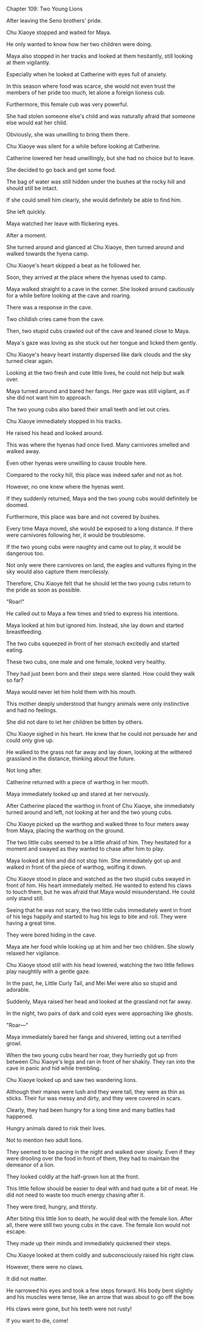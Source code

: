 Chapter 109: Two Young Lions

After leaving the Seno brothers' pride.

Chu Xiaoye stopped and waited for Maya.

He only wanted to know how her two children were doing.

Maya also stopped in her tracks and looked at them hesitantly, still looking at them vigilantly.

Especially when he looked at Catherine with eyes full of anxiety.

In this season where food was scarce, she would not even trust the members of her pride too much, let alone a foreign lioness cub.

Furthermore, this female cub was very powerful.

She had stolen someone else's child and was naturally afraid that someone else would eat her child.

Obviously, she was unwilling to bring them there.

Chu Xiaoye was silent for a while before looking at Catherine.

Catherine lowered her head unwillingly, but she had no choice but to leave.

She decided to go back and get some food.

The bag of water was still hidden under the bushes at the rocky hill and should still be intact.

If she could smell him clearly, she would definitely be able to find him.

She left quickly.

Maya watched her leave with flickering eyes.

After a moment.

She turned around and glanced at Chu Xiaoye, then turned around and walked towards the hyena camp.

Chu Xiaoye's heart skipped a beat as he followed her.

Soon, they arrived at the place where the hyenas used to camp.

Maya walked straight to a cave in the corner. She looked around cautiously for a while before looking at the cave and roaring.

There was a response in the cave.

Two childish cries came from the cave.

Then, two stupid cubs crawled out of the cave and leaned close to Maya.

Maya's gaze was loving as she stuck out her tongue and licked them gently.

Chu Xiaoye's heavy heart instantly dispersed like dark clouds and the sky turned clear again.

Looking at the two fresh and cute little lives, he could not help but walk over.

Maya turned around and bared her fangs. Her gaze was still vigilant, as if she did not want him to approach.

The two young cubs also bared their small teeth and let out cries.

Chu Xiaoye immediately stopped in his tracks.

He raised his head and looked around.

This was where the hyenas had once lived. Many carnivores smelled and walked away.

Even other hyenas were unwilling to cause trouble here.

Compared to the rocky hill, this place was indeed safer and not as hot.

However, no one knew where the hyenas went.

If they suddenly returned, Maya and the two young cubs would definitely be doomed.

Furthermore, this place was bare and not covered by bushes.

Every time Maya moved, she would be exposed to a long distance. If there were carnivores following her, it would be troublesome.

If the two young cubs were naughty and came out to play, it would be dangerous too.

Not only were there carnivores on land, the eagles and vultures flying in the sky would also capture them mercilessly.

Therefore, Chu Xiaoye felt that he should let the two young cubs return to the pride as soon as possible.

"Roar\!"

He called out to Maya a few times and tried to express his intentions.

Maya looked at him but ignored him. Instead, she lay down and started breastfeeding.

The two cubs squeezed in front of her stomach excitedly and started eating.

These two cubs, one male and one female, looked very healthy.

They had just been born and their steps were slanted. How could they walk so far?

Maya would never let him hold them with his mouth.

This mother deeply understood that hungry animals were only instinctive and had no feelings.

She did not dare to let her children be bitten by others.

Chu Xiaoye sighed in his heart. He knew that he could not persuade her and could only give up.

He walked to the grass not far away and lay down, looking at the withered grassland in the distance, thinking about the future.

Not long after.

Catherine returned with a piece of warthog in her mouth.

Maya immediately looked up and stared at her nervously.

After Catherine placed the warthog in front of Chu Xiaoye, she immediately turned around and left, not looking at her and the two young cubs.

Chu Xiaoye picked up the warthog and walked three to four meters away from Maya, placing the warthog on the ground.

The two little cubs seemed to be a little afraid of him. They hesitated for a moment and swayed as they wanted to chase after him to play.

Maya looked at him and did not stop him. She immediately got up and walked in front of the piece of warthog, wolfing it down.

Chu Xiaoye stood in place and watched as the two stupid cubs swayed in front of him. His heart immediately melted. He wanted to extend his claws to touch them, but he was afraid that Maya would misunderstand. He could only stand still.

Seeing that he was not scary, the two little cubs immediately went in front of his legs happily and started to hug his legs to bite and roll. They were having a great time.

They were bored hiding in the cave.

Maya ate her food while looking up at him and her two children. She slowly relaxed her vigilance.

Chu Xiaoye stood still with his head lowered, watching the two little fellows play naughtily with a gentle gaze.

In the past, he, Little Curly Tail, and Mei Mei were also so stupid and adorable.

Suddenly, Maya raised her head and looked at the grassland not far away.

In the night, two pairs of dark and cold eyes were approaching like ghosts.

"Roar—"

Maya immediately bared her fangs and shivered, letting out a terrified growl.

When the two young cubs heard her roar, they hurriedly got up from between Chu Xiaoye's legs and ran in front of her shakily. They ran into the cave in panic and hid while trembling.

Chu Xiaoye looked up and saw two wandering lions.

Although their manes were lush and they were tall, they were as thin as sticks. Their fur was messy and dirty, and they were covered in scars.

Clearly, they had been hungry for a long time and many battles had happened.

Hungry animals dared to risk their lives.

Not to mention two adult lions.

They seemed to be pacing in the night and walked over slowly. Even if they were drooling over the food in front of them, they had to maintain the demeanor of a lion.

They looked coldly at the half-grown lion at the front.

This little fellow should be easier to deal with and had quite a bit of meat. He did not need to waste too much energy chasing after it.

They were tired, hungry, and thirsty.

After biting this little lion to death, he would deal with the female lion. After all, there were still two young cubs in the cave. The female lion would not escape.

They made up their minds and immediately quickened their steps.

Chu Xiaoye looked at them coldly and subconsciously raised his right claw.

However, there were no claws.

It did not matter.

He narrowed his eyes and took a few steps forward. His body bent slightly and his muscles were tense, like an arrow that was about to go off the bow.

His claws were gone, but his teeth were not rusty\!

If you want to die, come\!